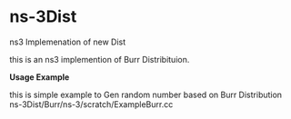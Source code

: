 # ns-3Dist
ns3 Implemenation of new Dist

this is an ns3 implemention of Burr Distribituion.


**Usage Example**

this is simple example to Gen random number based on Burr Distribution ns-3Dist/Burr/ns-3/scratch/ExampleBurr.cc
